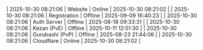 | 2025-10-30 08:21:06 | Website | Online | 2025-10-30 08:21:02 |
| 2025-10-30 08:21:06 | Registration | Offline | 2025-09-09 16:40:23 |
| 2025-10-30 08:21:06 | Auth Server | Offline | 2025-08-18 09:33:31 |
| 2025-10-30 08:21:06 | Kezan (PvE) | Offline | 2025-10-11 12:51:30 |
| 2025-10-30 08:21:06 | Gurubashi (PvP) | Offline | 2025-08-23 21:44:06 |
| 2025-10-30 08:21:06 | Cloudflare | Online | 2025-10-30 08:21:02 |
